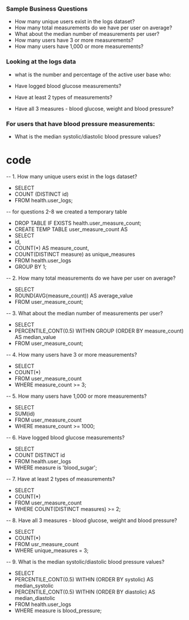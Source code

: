 ### Sample Business Questions

- How many unique users exist in the logs dataset?
- How many total measurements do we have per user on average?
- What about the median number of measurements per user?
- How many users have 3 or more measurements?
- How many users have 1,000 or more measurements?
### Looking at the logs data 
- what is the number and percentage of the active user base who:

- Have logged blood glucose measurements?
- Have at least 2 types of measurements?
- Have all 3 measures - blood glucose, weight and blood pressure?

### For users that have blood pressure measurements:
- What is the median systolic/diastolic blood pressure values?

# code 
-- 1. How many unique users exist in the logs dataset?
- SELECT
-  COUNT (DISTINCT id)
- FROM health.user_logs;

-- for questions 2-8 we created a temporary table
- DROP TABLE IF EXISTS health.user_measure_count;
- CREATE TEMP TABLE user_measure_count AS
- SELECT
 -  id,
  -  COUNT(*) AS measure_count,
  -  COUNT(DISTINCT measure) as unique_measures
 - FROM health.user_logs
-  GROUP BY 1; 

-- 2. How many total measurements do we have per user on average?
- SELECT
-  ROUND(AVG(measure_count)) AS average_value
- FROM user_measure_count;

-- 3. What about the median number of measurements per user?
- SELECT
- PERCENTILE_CONT(0.5) WITHIN GROUP (ORDER BY measure_count) AS median_value
- FROM user_measure_count;

-- 4. How many users have 3 or more measurements?
- SELECT
- COUNT(*)
- FROM user_measure_count
- WHERE measure_count >= 3;


-- 5. How many users have 1,000 or more measurements?
- SELECT
 - SUM(id)
- FROM user_measure_count
- WHERE measure_count >= 1000;

-- 6. Have logged blood glucose measurements?
- SELECT
-  COUNT DISTINCT id
- FROM health.user_logs
- WHERE measure is 'blood_sugar';

-- 7. Have at least 2 types of measurements?
- SELECT
-  COUNT(*)
- FROM user_measure_count
- WHERE COUNT(DISTINCT measures) >= 2;

-- 8. Have all 3 measures - blood glucose, weight and blood pressure?
- SELECT
-  COUNT(*)
- FROM usr_measure_count
- WHERE unique_measures = 3;

-- 9.  What is the median systolic/diastolic blood pressure values?
- SELECT
-  PERCENTILE_CONT(0.5) WITHIN (ORDER BY systolic) AS median_systolic
-  PERCENTILE_CONT(0.5) WITHIN (ORDER BY diastolic) AS median_diastolic
- FROM health.user_logs
- WHERE measure is blood_pressure;
